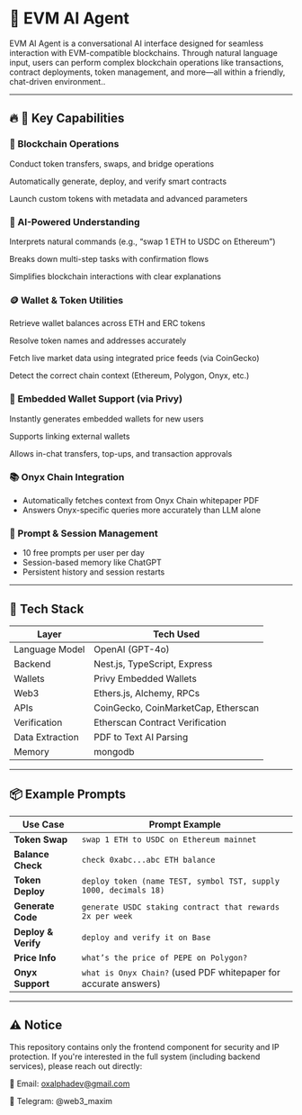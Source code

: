 # 🤖 EVM AI Agent
EVM AI Agent is a conversational AI interface designed for seamless interaction with EVM-compatible blockchains. Through natural language input, users can perform complex blockchain operations like transactions, contract deployments, token management, and more—all within a friendly, chat-driven environment..

---

## 🔥 🚀 Key Capabilities

### 🔧 Blockchain Operations
Conduct token transfers, swaps, and bridge operations

Automatically generate, deploy, and verify smart contracts

Launch custom tokens with metadata and advanced parameters

### 🧠 AI-Powered Understanding
Interprets natural commands (e.g., “swap 1 ETH to USDC on Ethereum”)

Breaks down multi-step tasks with confirmation flows

Simplifies blockchain interactions with clear explanations

### 🪙 Wallet & Token Utilities
Retrieve wallet balances across ETH and ERC tokens

Resolve token names and addresses accurately

Fetch live market data using integrated price feeds (via CoinGecko)

Detect the correct chain context (Ethereum, Polygon, Onyx, etc.)

### 🔐 Embedded Wallet Support (via Privy)
Instantly generates embedded wallets for new users

Supports linking external wallets

Allows in-chat transfers, top-ups, and transaction approvals

### 📚 Onyx Chain Integration
- Automatically fetches context from Onyx Chain whitepaper PDF
- Answers Onyx-specific queries more accurately than LLM alone

### 💬 Prompt & Session Management
- 10 free prompts per user per day
- Session-based memory like ChatGPT
- Persistent history and session restarts

---

## 🧠 Tech Stack

| Layer             | Tech Used                          |
|------------------|------------------------------------|
| Language Model    | OpenAI (GPT-4o)              |
| Backend           | Nest.js, TypeScript, Express        |
| Wallets           | Privy Embedded Wallets              |
| Web3              | Ethers.js, Alchemy, RPCs            |
| APIs              | CoinGecko, CoinMarketCap, Etherscan |
| Verification      | Etherscan Contract Verification     |
| Data Extraction   | PDF to Text AI Parsing              |
| Memory            | mongodb     |

---

## 📦 Example Prompts

| Use Case         | Prompt Example                                                    |
|------------------|-------------------------------------------------------------------|
| **Token Swap**   | `swap 1 ETH to USDC on Ethereum mainnet`                          |
| **Balance Check**| `check 0xabc...abc ETH balance`                                   |
| **Token Deploy** | `deploy token (name TEST, symbol TST, supply 1000, decimals 18)`  |
| **Generate Code**| `generate USDC staking contract that rewards 2x per week`         |
| **Deploy & Verify**| `deploy and verify it on Base`                                 |
| **Price Info**   | `what’s the price of PEPE on Polygon?`                            |
| **Onyx Support** | `what is Onyx Chain?` (used PDF whitepaper for accurate answers)  |

---

## ⚠️ Notice
This repository contains only the frontend component for security and IP protection.
If you're interested in the full system (including backend services), please reach out directly:

📧 Email: oxalphadev@gmail.com

💬 Telegram: @web3_maxim
